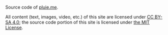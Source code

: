 Source code of [pluie.me](https://pluie.me).

All content (text, images, video, etc.) of this site are licensed under
[CC BY-SA 4.0](https://creativecommons.org/licenses/by-sa/4.0/); the source code
portion of this site is licensed under
[the MIT License](https://mit-license.org/).
